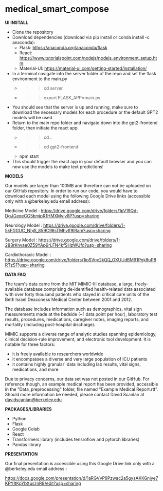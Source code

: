 # medical_smart_compose


**UI INSTALL**
* Clone the repository
* Download dependencies (download via pip install or conda install -c anaconda):
    * Flask: https://anaconda.org/anaconda/flask
    * React: https://www.tutorialspoint.com/nodejs/nodejs_environment_setup.htm
    * Material-UI: https://material-ui.com/getting-started/installation/
* In a terminal navigate into the server folder of the repo and set the flask environment to the main.py
    * >> cd server
    * >> export FLASK_APP=main.py
* You should see that the server is up and running, make sure to download the necessary models for each procedure or the default GPT2 models will be used
* Return to the main repo folder and navigate down into the gpt2-frontend folder, then initiate the react app
    * >> cd ..
    * >> cd gpt2-frontend
    * npm start
* This should trigger the react app in your default browser and you can now use the models to make text predictions!




**MODELS**

Our models are larger than 100MB and therefore can not be uploaded on our GitHub repository. In order to run our code, you would have to download each model using the following Google Drive links (accessible only with a @berkeley.edu email address): 

Medicine Model : 
https://drive.google.com/drive/folders/1pV19Qd-DgJGeqeCG5bmjpR1HMXMvjv8P?usp=sharing

Neurology Model :
https://drive.google.com/drive/folders/1-5kFGGUC_NhjS_859C98sTMhvIf9IRam?usp=sharing

Surgery Model : 
https://drive.google.com/drive/folders/1-288rKnvae0Z59YAp9rLFN4kfSHzWUfd?usp=sharing

Cardiothoracic Model : 
https://drive.google.com/drive/folders/1ipSVqx2kQQ_OXUUdBM91Pgk8uP8RTzS1?usp=sharing




**DATA FAQ**

The team's data came from the MIT MIMIC-III database, a large, freely-available database comprising de-identified health-related data associated with over forty thousand patients who stayed in critical care units of the Beth Israel Deaconess Medical Center between 2001 and 2012.

The database includes information such as demographics, vital sign measurements made at the bedside (~1 data point per hour), laboratory test results, procedures, medications, caregiver notes, imaging reports, and mortality (including post-hospital discharge).

MIMIC supports a diverse range of analytic studies spanning epidemiology, clinical decision-rule improvement, and electronic tool development. It is notable for three factors:
- it is freely available to researchers worldwide
- it encompasses a diverse and very large population of ICU patients
- it contains highly granular' data including lab results, vital signs, medications, and more

Due to privacy concerns, our data set was not posted in our GitHub. For reference though, an example medical report has been provided, accessible in the "Data_preprocessing" folder, file named "Example Medical Report.rtf". Should more information be needed, please contact David Scanlan at davidscanlan@berkeley.edu


**PACKAGES/LIBRARIES**

- Python
- Flask 
- Google Colab
- React 
- Transformers library (includes tensroflow and pytorch libraries)
- Pandas library


**PRESENTATION**

Our final presentation is accessible  using this Google Drive link only with a @berkeley.edu email address :

https://docs.google.com/presentation/d/1aRGVvP9Pzwac2a5gysAKKGniye7KPYItKpYbXusznR8/edit?usp=sharing



